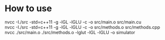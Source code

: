 # How to use
nvcc  -I./src -std=c++11 -g -lGL -lGLU  -c -o src/main.o src/main.cu
<br>
nvcc  -I./src -std=c++11 -g -lGL -lGLU  -c -o src/methods.o src/methods.cpp
<br>
nvcc  ./src/main.o ./src/methods.o -lglut -lGL -lGLU -o simulator